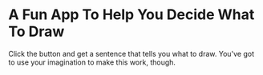 # A Fun App To Help You Decide What To Draw

Click the button and get a sentence that tells you what to draw. You've got to use your imagination to make this work, though.
